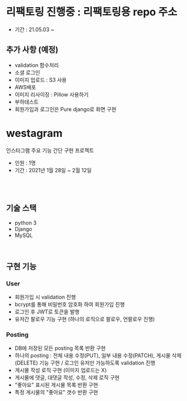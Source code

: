 # 리팩토링 진행중 : 리팩토링용 repo 주소
- 기간 : 21.05.03 ~

## 추가 사항 (예정)
- validation 함수처리
- 소셜 로그인
- 이미지 업로드 : S3 사용
- AWS배포
- 이미지 리사이징 : Pillow 사용하기
- 부하테스트
- 회원가입과 로그인은 Pure django로 화면 구현

# westagram
인스타그램 주요 기능 간단 구현 프로젝트
- 인원 : 1명
- 기간 : 2021년 1월 28일 ~ 2월 12일

<br>
<br>

## 기술 스택
- python 3
- Django
- MySQL

<br>

## 구현 기능
### User
- 회원가입 시 validation 진행
- bcrypt를 통해 비밀번호 암호화 하여 회원가입 진행
- 로그인 후 JWT로 토큰을 발행
- 유저간 팔로우 기능 구현 (하나의 로직으로 팔로우, 언팔로우 진행)

### Posting
- DB에 저장된 모든 posting 목록 반환 구현
- 하나의 posting : 전체 내용 수정(PUT), 일부 내용 수정(PATCH), 게시물 삭제(DELETE) 기능 구현 / 로그인 유저만 가능하도록 validation 진행
- 게시물 작성 로직 구현 (이미지 업로드는 X)
- 게시물에 댓글, 대댓글 작성, 수정, 삭제 로직 구현
- "좋아요" 표시된 게시물 목록 반환 구현
- 특정 게시물의 "좋아요" 갯수 반환 구현

